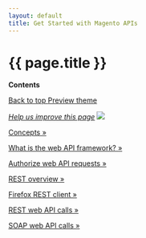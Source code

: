 ```yaml
---
layout: default
title: Get Started with Magento APIs
---
```


<div class="container bs-docs-container">
   <div class="row">
      <div class="jumbotron">
         <h1 class="api1" id="api-services">{{ page.title }}</h1>
               </div>
      <div class="col-xs-3">
         <p><b>Contents</b></p>
         <div style="" id="category" class="bs-docs-sidebar hidden-print hidden-xs hidden-sm affix-top" role="complementary">
         </div>
         <a class="back-to-top" href="#top">
         Back to top
         </a>
         <a href="#" class="bs-docs-theme-toggle">
         Preview theme
         </a>
      </div>
      <div class="col-xs-9" role="main">
         <div class="bs-docs-section">
         <p><a href="{{ site.githuburl }}get-started-with-apis/api-concepts.md" target="_blank"><em>Help us improve this page</em></a>&nbsp;<img src="{{ site.baseurl }}common/images/newWindow.gif"/></p>
           <dl>
             <dt>
                  <p><a type="button" class="btn btn-info btn-lg active" href="{{ site.gdeurl }}get-started/api-concepts.html">Concepts &raquo;</a></p>
               </dt>
               <dt>
                  <p><a type="button" class="btn btn-info btn-lg active" href="{{ site.gdeurl }}get-started/webapi/what-is-webapi.html">What is the web API framework? &raquo;</a></p>
               </dt>
               <dt>
                  <p><a type="button" class="btn btn-info btn-lg active" href="{{ site.gdeurl }}get-started/webapi/webapi-basic-auth.html">Authorize web API requests &raquo;</a></p>
               </dt>
               <dt>
                    <p><a type="button" class="btn btn-info btn-lg active" href="{{ site.gdeurl }}get-started/rest/rest-overview.html">REST overview &raquo;</a></p>
               </dt>
               <dt>
                  <p><a type="button" class="btn btn-info btn-lg active" href="{{ site.gdeurl }}get-started/rest/rest-ff-rest-client.html">Firefox REST client &raquo;</a></p>
               </dt>
               <dt>
                  <p><a type="button" class="btn btn-info btn-lg active" href="{{ site.gdeurl }}get-started/rest/rest-web-api-calls.html">REST web API calls &raquo;</a></p>
               </dt>
                <dt>
                  <p><a type="button" class="btn btn-info btn-lg active" href="{{ site.gdeurl }}get-started/soap/soap-web-api-calls.html">SOAP web API calls &raquo;</a></p>
               </dt>
            </dl>
         </div>
      </div>
   </div>
</div>




